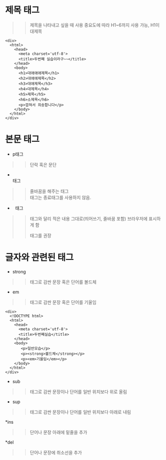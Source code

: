 # 제목 태그
>> 제목을 나타내고 싶을 때 사용
>> 중요도에 따라 H1~6까지 사용 가능, H1이 대제목

~~~~
<div>
  <html>
    <head>
      <meta charset='utf-8'>
      <title>두번째 실습이라구~~</title>
    </head>
    <body>
      <h1>대애애애제목</h1>
      <h2>대애애제목</h2>
      <h3>대애제목</h3>
      <h4>대제목</h4>
      <h5>제목</h5>
      <h6>소제목</h6>
      <p>깝쳐서 죄송합니다</p>
    </body>
  </html>
</div>
~~~~~

# 본문 태그

* p태그
>> 단락 혹은 문단

* <br> 태그
>> 줄바꿈을 해주는 태그
>> <br> 태그는 종료태그를 사용하지 않음.

* <pre> 태그
>> <p> 태그와 달리 적은 내용 그대로(띄어쓰기, 줄바꿈 포함) 브라우저에 표시하게 함
>> <p> 태그를 권장

# 글자와 관련된 태그

* strong
>> 태그로 감싼 문장 혹은 단어를 볼드체

* em
>> 태그로 감싼 문장 혹은 단어를 기울임

~~~~
<div>
  <!DOCTYPE html>
  <html>
    <head>
      <meta charset='utf-8'>
      <title>두번째실습</title>
    </head>
    <body>
       <p>일반모습</p>
       <p><strong>볼드체</strong></p>
       <p><em>기울임</em></p>
    </body>
  </html>
</div>
~~~~~~

* sub
>> 태그로 감싼 문장이나 단어를 일반 위치보다 위로 올림

* sup
>> 태그로 감싼 문장이나 단어를 일반 위치보다 아래로 내림

*ins
>> 단어나 문장 아래에 밑줄을 추가

*del
>> 단어나 문장에 취소선을 추가
